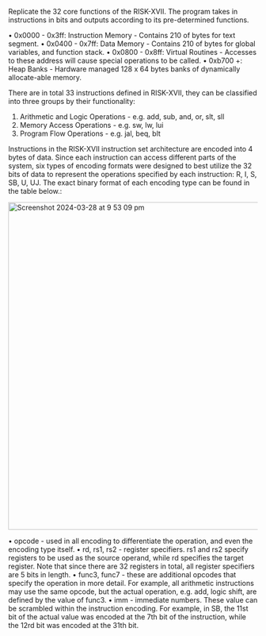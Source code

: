 Replicate the 32 core functions of the RISK-XVII. The program takes in instructions in bits and outputs according to its pre-determined functions.


• 0x0000 - 0x3ff: Instruction Memory - Contains 210 of bytes for text segment.
• 0x0400 - 0x7ff: Data Memory - Contains 210 of bytes for global variables, and function stack.
• 0x0800 - 0x8ff: Virtual Routines - Accesses to these address will cause special operations to be called.
• 0xb700 +: Heap Banks - Hardware managed 128 x 64 bytes banks of dynamically allocate-able memory.


There are in total 33 instructions defined in RISK-XVII, they can be classified into three groups by their functionality:
1. Arithmetic and Logic Operations - e.g. add, sub, and, or, slt, sll
2. Memory Access Operations - e.g. sw, lw, lui
3. Program Flow Operations - e.g. jal, beq, blt

Instructions in the RISK-XVII instruction set architecture are encoded into 4 bytes of data. Since each instruction can access different parts of the system, six types of encoding formats were designed to best utilize the 32 bits of data to represent the operations specified by each instruction: R, I, S, SB, U, UJ. The exact binary format of each encoding type can be found in the table below.:

<img width="660" alt="Screenshot 2024-03-28 at 9 53 09 pm" src="https://github.com/KimberlieFu/VM_RiskXVII/assets/89679326/73b42524-cce9-4804-a7ce-b819845a378b">

• opcode - used in all encoding to differentiate the operation, and even the encoding type itself.
• rd, rs1, rs2 - register specifiers. rs1 and rs2 specify registers to be used as the source operand, while rd specifies the target register. Note that since there are 32 registers in total, all register specifiers are 5 bits in length.
• func3, func7 - these are additional opcodes that specify the operation in more detail. For example, all arithmetic instructions may use the same opcode, but the actual operation, e.g. add, logic shift, are defined by the value of func3.
• imm - immediate numbers. These value can be scrambled within the instruction encoding. For example, in SB, the 11st bit of the actual value was encoded at the 7th bit of the instruction, while the 12rd bit was encoded at the 31th bit.
